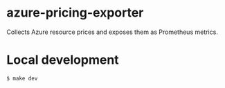 # azure-pricing-exporter

Collects Azure resource prices and exposes them as Prometheus metrics.


# Local development

```sh
$ make dev
```